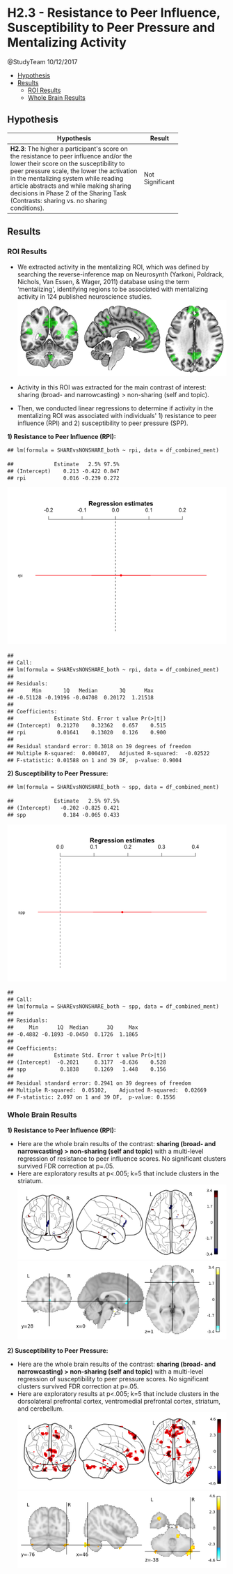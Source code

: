 H2.3 - Resistance to Peer Influence, Susceptibility to Peer Pressure and Mentalizing Activity
================
@StudyTeam
10/12/2017

-   [Hypothesis](#hypothesis)
-   [Results](#results)
    -   [ROI Results](#roi-results)
    -   [Whole Brain Results](#whole-brain-results)

Hypothesis
----------

<table style="width:78%;">
<colgroup>
<col width="72%" />
<col width="5%" />
</colgroup>
<thead>
<tr class="header">
<th>Hypothesis</th>
<th>Result</th>
</tr>
</thead>
<tbody>
<tr class="odd">
<td><strong>H2.3</strong>: The higher a participant's score on the resistance to peer influence and/or the lower their score on the susceptibility to peer pressure scale, the lower the activation in the mentalizing system while reading article abstracts and while making sharing decisions in Phase 2 of the Sharing Task (Contrasts: sharing vs. no sharing conditions).</td>
<td>Not Significant</td>
</tr>
</tbody>
</table>

Results
-------

### ROI Results

-   We extracted activity in the mentalizing ROI, which was defined by searching the reverse-inference map on Neurosynth (Yarkoni, Poldrack, Nichols, Van Essen, & Wager, 2011) database using the term ‘mentalizing', identifying regions to be associated with mentalizing activity in 124 published neuroscience studies. ![](img/neurosynth_ment.png)

-   Activity in this ROI was extracted for the main contrast of interest: sharing (broad- and narrowcasting) &gt; non-sharing (self and topic).
-   Then, we conducted linear regressions to determine if activity in the mentalizing ROI was associated with individuals' 1) resistance to peer influence (RPI) and 2) susceptibility to peer pressure (SPP).

<strong>1) Resistance to Peer Influence (RPI):</strong><br>

    ## lm(formula = SHAREvsNONSHARE_both ~ rpi, data = df_combined_ment)

    ##             Estimate   2.5% 97.5%
    ## (Intercept)    0.213 -0.422 0.847
    ## rpi            0.016 -0.239 0.272

![](H2.3_files/figure-markdown_github-ascii_identifiers/unnamed-chunk-7-1.png)

    ## 
    ## Call:
    ## lm(formula = SHAREvsNONSHARE_both ~ rpi, data = df_combined_ment)
    ## 
    ## Residuals:
    ##      Min       1Q   Median       3Q      Max 
    ## -0.51128 -0.19196 -0.04708  0.20172  1.21518 
    ## 
    ## Coefficients:
    ##             Estimate Std. Error t value Pr(>|t|)
    ## (Intercept)  0.21270    0.32362   0.657    0.515
    ## rpi          0.01641    0.13020   0.126    0.900
    ## 
    ## Residual standard error: 0.3018 on 39 degrees of freedom
    ## Multiple R-squared:  0.000407,   Adjusted R-squared:  -0.02522 
    ## F-statistic: 0.01588 on 1 and 39 DF,  p-value: 0.9004

<strong>2) Susceptibility to Peer Pressure:</strong><br>

    ## lm(formula = SHAREvsNONSHARE_both ~ spp, data = df_combined_ment)

    ##             Estimate   2.5% 97.5%
    ## (Intercept)   -0.202 -0.825 0.421
    ## spp            0.184 -0.065 0.433

![](H2.3_files/figure-markdown_github-ascii_identifiers/unnamed-chunk-9-1.png)

    ## 
    ## Call:
    ## lm(formula = SHAREvsNONSHARE_both ~ spp, data = df_combined_ment)
    ## 
    ## Residuals:
    ##     Min      1Q  Median      3Q     Max 
    ## -0.4882 -0.1893 -0.0450  0.1726  1.1865 
    ## 
    ## Coefficients:
    ##             Estimate Std. Error t value Pr(>|t|)
    ## (Intercept)  -0.2021     0.3177  -0.636    0.528
    ## spp           0.1838     0.1269   1.448    0.156
    ## 
    ## Residual standard error: 0.2941 on 39 degrees of freedom
    ## Multiple R-squared:  0.05102,    Adjusted R-squared:  0.02669 
    ## F-statistic: 2.097 on 1 and 39 DF,  p-value: 0.1556

### Whole Brain Results

<strong>1) Resistance to Peer Influence (RPI):</strong><br>

-   Here are the whole brain results of the contrast: <strong>sharing (broad- and narrowcasting) &gt; non-sharing (self and topic)</strong> with a multi-level regression of resistance to peer influence scores. No significant clusters survived FDR correction at p=.05.
-   Here are exploratory results at p&lt;.005; k=5 that include clusters in the striatum. ![](img/H2_3_RPI_SHAREvsNONSHARE.png) ![](img/H2_3_RPI_SHAREvsNONSHARE_2.png)

<strong>2) Susceptibility to Peer Pressure:</strong><br>

-   Here are the whole brain results of the contrast: <strong>sharing (broad- and narrowcasting) &gt; non-sharing (self and topic)</strong> with a multi-level regression of susceptibility to peer pressure scores. No significant clusters survived FDR correction at p=.05.
-   Here are exploratory results at p&lt;.005; k=5 that include clusters in the dorsolateral prefrontal cortex, ventromedial prefrontal cortex, striatum, and cerebellum. ![](img/H2_3_SPP_SHAREvsNONSHARE.png) ![](img/H2_3_SPP_SHAREvsNONSHARE_2.png)
